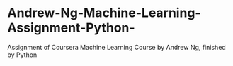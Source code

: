 # Andrew-Ng-Machine-Learning-Assignment-Python-
Assignment of Coursera Machine Learning Course by Andrew Ng, finished by Python 
